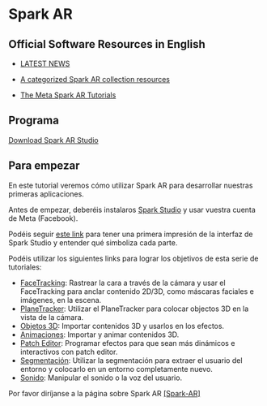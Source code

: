 # Spark AR

## Official Software Resources in English

- [LATEST NEWS](https://developers.facebook.com/blog/spark_ar_studio/)

- [A categorized Spark AR collection resources](https://github.com/Spark-AR-Community/awesome-spark-ar)

- [The Meta Spark AR Tutorials](https://sparkar.facebook.com/ar-studio/learn/tutorials)
 

## Programa

[Download Spark AR Studio](https://sparkar.facebook.com/ar-studio)

## Para empezar

En este tutorial veremos cómo utilizar Spark AR para desarrollar nuestras primeras aplicaciones.

Antes de empezar, deberéis instalaros [Spark Studio](https://sparkar.facebook.com/ar-studio/) y usar vuestra cuenta de Meta (Facebook). 

Podéis seguir [este link](Spark-AR/Studio.md) para tener una primera impresión de la interfaz de Spark Studio y entender qué simboliza cada parte.

Podéis utilizar los siguientes links para lograr los objetivos de esta serie de tutoriales:

- [FaceTracking](Spark-AR/Face-Tracking.md): Rastrear la cara a través de la cámara y usar el FaceTracking para anclar contenido 2D/3D, como máscaras faciales e imágenes, en la escena.
- [PlaneTracker](Spark-AR/Plane-Tracker.md): Utilizar el PlaneTracker para colocar objectos 3D en la vista de la cámara.
- [Objetos 3D](Spark-AR/Objetos-3D.md): Importar contenidos 3D y usarlos en los efectos.
- [Animaciones](Spark-AR/Animaciones.md): Importar y animar contenidos 3D.
- [Patch Editor](Spark-AR/Patch-Editor.md): Programar efectos para que sean más dinámicos e interactivos con patch editor.
- [Segmentación](Spark-AR/Segmentación.md): Utilizar la segmentación para extraer el usuario del entorno y colocarlo en un entorno completamente nuevo.
- [Sonido](Spark-AR/Sonido.md): Manipular el sonido o la voz del usuario.


Por favor diríjanse a la página sobre Spark AR
[[Spark-AR]](Spark-AR/README.md)
